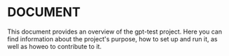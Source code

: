 # DOCUMENT

This document provides an overview of the gpt-test project. Here you can find information about the project's purpose, how to set up and run it, as well as howeo to contribute to it.